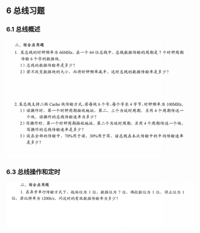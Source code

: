 ## 6 总线习题

### 6.1 总线概述
![alt 文本](../../../图片/计组6.1.png)


### 6.3 总线操作和定时
![alt 文本](../../../图片/计组6.3.png)
